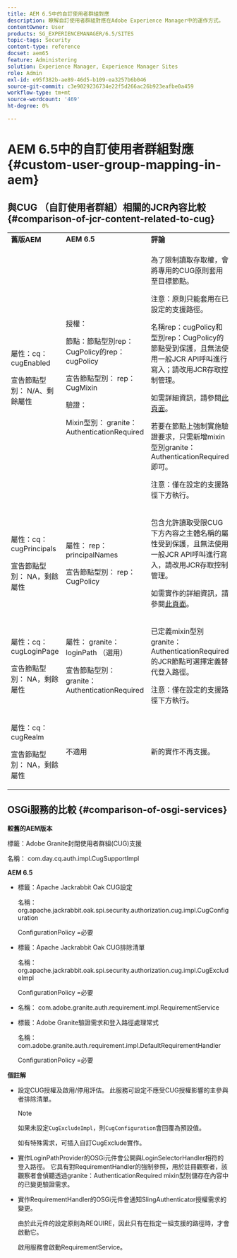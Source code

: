 ```yaml
---
title: AEM 6.5中的自訂使用者群組對應
description: 瞭解自訂使用者群組對應在Adobe Experience Manager中的運作方式。
contentOwner: User
products: SG_EXPERIENCEMANAGER/6.5/SITES
topic-tags: Security
content-type: reference
docset: aem65
feature: Administering
solution: Experience Manager, Experience Manager Sites
role: Admin
exl-id: e95f382b-ae89-46d5-b109-ea3257b6b046
source-git-commit: c3e9029236734e22f5d266ac26b923eafbe0a459
workflow-type: tm+mt
source-wordcount: '469'
ht-degree: 0%

---
```


# AEM 6.5中的自訂使用者群組對應 {#custom-user-group-mapping-in-aem}

## 與CUG （自訂使用者群組）相關的JCR內容比較 {#comparison-of-jcr-content-related-to-cug}

<table>
 <tbody>
  <tr>
   <td><strong>舊版AEM</strong></td>
   <td><strong>AEM 6.5</strong></td>
   <td><strong>評論</strong></td>
  </tr>
  <tr>
   <td><p>屬性：cq：cugEnabled</p> <p>宣告節點型別： N/A、剩餘屬性</p> </td>
   <td><p>授權：</p> <p>節點：節點型別rep：CugPolicy的rep：cugPolicy</p> <p>宣告節點型別： rep：CugMixin</p> <p> </p> <p> </p> <p> </p> 驗證：</p> <p>Mixin型別： granite：AuthenticationRequired</p> </td>
   <td><p>為了限制讀取存取權，會將專用的CUG原則套用至目標節點。</p> <p>注意：原則只能套用在已設定的支援路徑。</p> <p>名稱rep：cugPolicy和型別rep：CugPolicy的節點受到保護，且無法使用一般JCR API呼叫進行寫入；請改用JCR存取控制管理。</p> <p>如需詳細資訊，請參閱<a href="https://jackrabbit.apache.org/oak/docs/security/authorization/cug.html">此頁面</a>。</p> <p>若要在節點上強制實施驗證要求，只需新增mixin型別granite：AuthenticationRequired即可。</p> <p>注意：僅在設定的支援路徑下方執行。</p> </td>
  </tr>
  <tr>
   <td><p>屬性：cq：cugPrincipals</p> <p>宣告節點型別： NA，剩餘屬性</p> </td>
   <td><p>屬性： rep：principalNames</p> <p>宣告節點型別： rep：CugPolicy</p> </td>
   <td><p>包含允許讀取受限CUG下方內容之主體名稱的屬性受到保護，且無法使用一般JCR API呼叫進行寫入，請改用JCR存取控制管理。</p> <p>如需實作的詳細資訊，請參閱<a href="https://jackrabbit.apache.org/api/2.12/org/apache/jackrabbit/api/security/authorization/PrincipalSetPolicy.html">此頁面</a>。</p> </td>
  </tr>
  <tr>
   <td><p>屬性：cq：cugLoginPage</p> <p>宣告節點型別： NA，剩餘屬性</p> </td>
   <td><p>屬性： granite：loginPath （選用）</p> <p>宣告節點型別： granite：AuthenticationRequired</p> </td>
   <td><p>已定義mixin型別granite：AuthenticationRequired的JCR節點可選擇定義替代登入路徑。</p> <p>注意：僅在設定的支援路徑下方執行。</p> </td>
  </tr>
  <tr>
   <td><p>屬性：cq：cugRealm</p> <p>宣告節點型別： NA，剩餘屬性</p> </td>
   <td>不適用</td>
   <td>新的實作不再支援。</td>
  </tr>
 </tbody>
</table>

## OSGi服務的比較 {#comparison-of-osgi-services}

**較舊的AEM版本**

標籤：Adobe Granite封閉使用者群組(CUG)支援

名稱： com.day.cq.auth.impl.CugSupportImpl

**AEM 6.5**

* 標籤：Apache Jackrabbit Oak CUG設定

  名稱： org.apache.jackrabbit.oak.spi.security.authorization.cug.impl.CugConfiguration

  ConfigurationPolicy =必要

* 標籤：Apache Jackrabbit Oak CUG排除清單

  名稱： org.apache.jackrabbit.oak.spi.security.authorization.cug.impl.CugExcludeImpl

  ConfigurationPolicy =必要

* 名稱： com.adobe.granite.auth.requirement.impl.RequirementService
* 標籤：Adobe Granite驗證需求和登入路徑處理常式

  名稱： com.adobe.granite.auth.requirement.impl.DefaultRequirementHandler

  ConfigurationPolicy =必要

**個註解**

* 設定CUG授權及啟用/停用評估。
此服務可設定不應受CUG授權影響的主參與者排除清單。

  >[!NOTE]
  > 
  >如果未設定`CugExcludeImpl`，則`CugConfiguration`會回覆為預設值。

  如有特殊需求，可插入自訂CugExclude實作。

* 實作LoginPathProvider的OSGi元件會公開與LoginSelectorHandler相符的登入路徑。 它具有對RequirementHandler的強制參照，用於註冊觀察者，該觀察者會偵聽透過granite：AuthenticationRequired mixin型別儲存在內容中的已變更驗證需求。
* 實作RequirementHandler的OSGi元件會通知SlingAuthenticator授權需求的變更。

  由於此元件的設定原則為REQUIRE，因此只有在指定一組支援的路徑時，才會啟動它。

  啟用服務會啟動RequirementService。

<!-- nested tables not supported - text above is the table>
<table>
 <tbody>
  <tr>
   <td><strong>Older AEM Versions</strong></td>
   <td><strong>AEM 6.5</strong></td>
   <td><strong>Comments</strong></td>
  </tr>
  <tr>
   <td><p>Label: Adobe Granite Closed User Group (CUG) Support</p> <p>Name: com.day.cq.auth.impl.CugSupportImpl</p> </td>
   <td><p>Label: Apache Jackrabbit Oak CUG Configuration</p> <p>Name: org.apache.jackrabbit.oak.spi.security.authorization.cug.impl.CugConfiguration</p> <p>ConfigurationPolicy = REQUIRED</p> </td>
    <td><p>Label: Apache Jackrabbit Oak CUG Exclude List</p> <p>Name: org.apache.jackrabbit.oak.spi.security.authorization.cug.impl.CugExcludeImpl</p> <p>ConfigurationPolicy = REQUIRED</p> <p> </p> <p> </p> <p> </p> <p> </p> </td>
      </tr>
      <tr>
       <td>Name: com.adobe.granite.auth.requirement.impl.RequirementService</td>
      </tr>
      <tr>
       <td><p>Label: Adobe Granite Authentication Requirement and Login Path Handler</p> <p>Name: com.adobe.granite.auth.requirement.impl.DefaultRequirementHandler</p> <p>ConfigurationPolicy = REQUIRED</p> </td>
      </tr>
     </tbody>
    </table> </td>
   <td>
     <tbody>
      <tr>
       <td>Configuration of the CUG authorization and enable/disable the evaluation.</td>
      </tr>
      <tr>
       <td><p>Service to configure exclusion list of principals which should not be affected by the CUG authorization.</p> <p>NOTE: If the CugExcludeImpl is not configured, the CugConfiguration will fall back to the default.</p> <p>It is possible to plug a custom CugExclude implementation if there are special needs.</p> </td>
      </tr>
      <tr>
       <td>OSGi component implementing LoginPathProvider that exposes a matching login path to the LoginSelectorHandler. It has a mandatory reference to a RequirementHandler which is used to register the observer that listens to changed auth requirements stored in the content by the means of the granite:AuthenticationRequired mixin type. </td>
      </tr>
      <tr>
       <td><p>OSGi component implementing RequirementHandler that notifies the SlingAuthenticator about changes to authrequirements.</p> <p>As configuration policy for this component is REQUIRE it will only be activated if a set of supported paths is specified.</p> <p>Enabling the service will launch the RequirementService.</p> </td>
      </tr>
     </tbody>
     </td>
  </tr>
  <tr>
   <td> </td>
   <td> </td>
   <td> </td>
  </tr>
  <tr>
   <td> </td>
   <td> </td>
   <td> </td>
  </tr>
  <tr>
   <td> </td>
   <td> </td>
   <td> </td>
  </tr>
 </tbody>
</table>
-->

